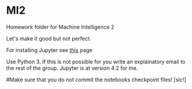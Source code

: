 # MI2
Homework folder for Machine Intelligence 2

Let's make it good but not perfect.

For installing Jupyter see [this](http://jupyter.readthedocs.org/en/latest/install.html#existing-python-new-jupyter) page

Use Python 3. If this is not possible for you write an explainatory email to the rest of the group.
Jupyter is at version 4.2 for me.

#Make sure that you do not commit the notebooks checkpoint files! [sic!]
